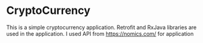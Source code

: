 # CryptoCurrency
 This is a simple cryptocurrency application. Retrofit and RxJava libraries are used in the application. I used API from https://nomics.com/ for application
